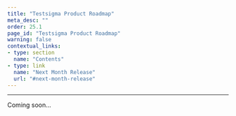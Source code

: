 ```yaml
---
title: "Testsigma Product Roadmap"
meta_desc: ""
order: 25.1
page_id: "Testsigma Product Roadmap"
warning: false
contextual_links:
- type: section
  name: "Contents"
- type: link
  name: "Next Month Release"
  url: "#next-month-release"
---
```


---


Coming soon...